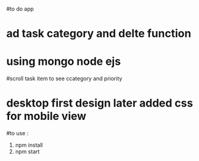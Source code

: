 #to do app 
# ad task category and delte function 
# using mongo node ejs 

#scroll task item to see ccategory and priority

# desktop first design later added css for mobile view 

#to use :
1)  npm install 
2) npm start
